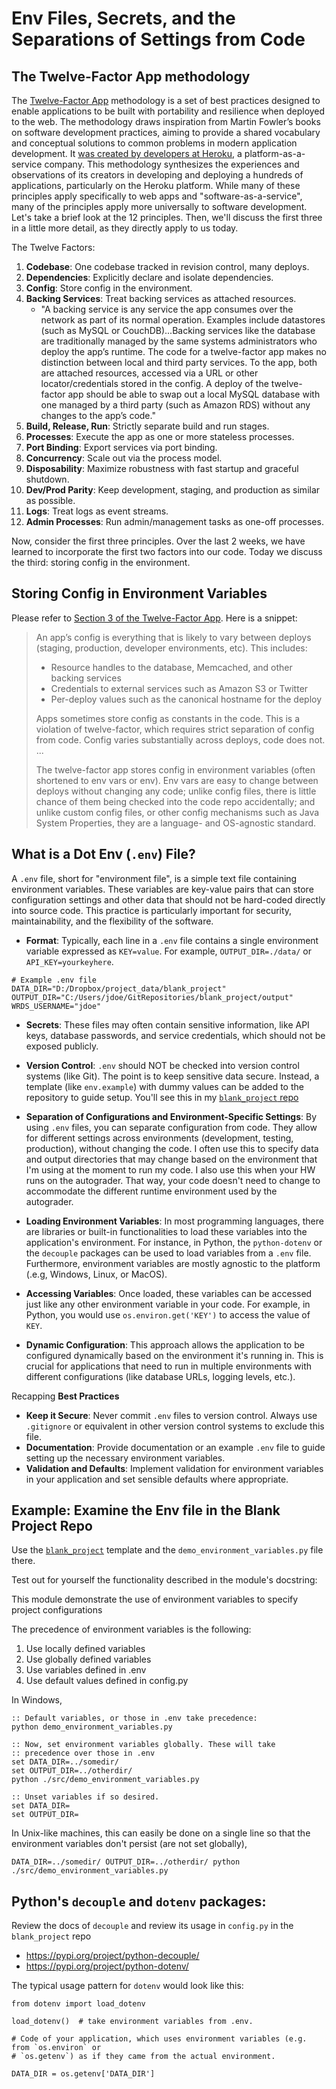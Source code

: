 # Env Files, Secrets, and the Separations of Settings from Code

## The Twelve-Factor App methodology

The [Twelve-Factor App](https://12factor.net/) methodology is a set of best practices designed to enable applications to be built with portability and resilience when deployed to the web. The methodology draws inspiration from Martin Fowler’s books on software development practices, aiming to provide a shared vocabulary and conceptual solutions to common problems in modern application development. It [was created by developers at Heroku](https://en.wikipedia.org/wiki/Twelve-Factor_App_methodology), a platform-as-a-service company. This methodology synthesizes the experiences and observations of its creators in developing and deploying a hundreds of applications, particularly on the Heroku platform. While many of these principles apply specifically to web apps and "software-as-a-service", many of the principles apply more universally to software development. Let's take a brief look at the 12 principles. Then, we'll discuss the first three in a little more detail, as they directly apply to us today.

The Twelve Factors:
1. **Codebase**: One codebase tracked in revision control, many deploys.
2. **Dependencies**: Explicitly declare and isolate dependencies.
3. **Config**: Store config in the environment.
4. **Backing Services**: Treat backing services as attached resources.
    - "A backing service is any service the app consumes over the network as part of its normal operation. Examples include datastores (such as MySQL or CouchDB)...Backing services like the database are traditionally managed by the same systems administrators who deploy the app’s runtime. The code for a twelve-factor app makes no distinction between local and third party services. To the app, both are attached resources, accessed via a URL or other locator/credentials stored in the config. A deploy of the twelve-factor app should be able to swap out a local MySQL database with one managed by a third party (such as Amazon RDS) without any changes to the app’s code."
5. **Build, Release, Run**: Strictly separate build and run stages.
6. **Processes**: Execute the app as one or more stateless processes.
7. **Port Binding**: Export services via port binding.
8. **Concurrency**: Scale out via the process model.
9. **Disposability**: Maximize robustness with fast startup and graceful shutdown.
10. **Dev/Prod Parity**: Keep development, staging, and production as similar as possible.
11. **Logs**: Treat logs as event streams.
12. **Admin Processes**: Run admin/management tasks as one-off processes.

Now, consider the first three principles. Over the last 2 weeks, we have learned to incorporate the first two factors into our code. Today we discuss the third: storing config in the environment.

## Storing Config in Environment Variables

Please refer to [Section 3 of the Twelve-Factor App](https://12factor.net/config). Here is a snippet:

> An app’s config is everything that is likely to vary between deploys (staging, production, developer environments, etc). This includes:
> 
> - Resource handles to the database, Memcached, and other backing services
> - Credentials to external services such as Amazon S3 or Twitter
> - Per-deploy values such as the canonical hostname for the deploy
>
> Apps sometimes store config as constants in the code. This is a violation of twelve-factor, which requires strict separation of config from code. Config varies substantially across deploys, code does not.
> ...
> 
> The twelve-factor app stores config in environment variables (often shortened to env vars or env). Env vars are easy to change between deploys without changing any code; unlike config files, there is little chance of them being checked into the code repo accidentally; and unlike custom config files, or other config mechanisms such as Java System Properties, they are a language- and OS-agnostic standard.

## What is a Dot Env (`.env`) File?

A `.env` file, short for "environment file", is a simple text file containing environment variables. These variables are key-value pairs that can store configuration settings and other data that should not be hard-coded directly into source code. This practice is particularly important for security, maintainability, and the flexibility of the software.

 - **Format**: Typically, each line in a `.env` file contains a single environment variable expressed as `KEY=value`. For example, `OUTPUT_DIR=./data/` or `API_KEY=yourkeyhere`.

```
# Example .env file
DATA_DIR="D:/Dropbox/project_data/blank_project"
OUTPUT_DIR="C:/Users/jdoe/GitRepositories/blank_project/output"
WRDS_USERNAME="jdoe"
```

- **Secrets**: These files may often  contain sensitive information, like API keys, database passwords, and service credentials, which should not be exposed publicly.
- **Version Control**: `.env` should NOT be checked into version control systems (like Git). The point is to keep sensitive data secure. Instead, a template (like `env.example`) with dummy values can be added to the repository to guide setup. You'll see this in my [`blank_project` repo](https://github.com/jmbejara/blank_project)
- **Separation of Configurations and Environment-Specific Settings**: By using `.env` files, you can separate configuration from code. They allow for different settings across environments (development, testing, production), without changing the code. I often use this to specify data and output directories that may change based on the environment that I'm using at the moment to run my code. I also use this when your HW runs on the autograder. That way, your code doesn't need to change to accommodate the different runtime environment used by the autograder.
- **Loading Environment Variables**: In most programming languages, there are libraries or built-in functionalities to load these variables into the application's environment. For instance, in Python, the `python-dotenv` or the `decouple` packages can be used to load variables from a `.env` file. Furthermore, environment variables are mostly agnostic to the platform (.e.g, Windows, Linux, or MacOS).

- **Accessing Variables**: Once loaded, these variables can be accessed just like any other environment variable in your code. For example, in Python, you would use `os.environ.get('KEY')` to access the value of `KEY`.

- **Dynamic Configuration**: This approach allows the application to be configured dynamically based on the environment it's running in. This is crucial for applications that need to run in multiple environments with different configurations (like database URLs, logging levels, etc.).

Recapping **Best Practices**

- **Keep it Secure**: Never commit `.env` files to version control. Always use `.gitignore` or equivalent in other version control systems to exclude this file.  
- **Documentation**: Provide documentation or an example `.env` file to guide setting up the necessary environment variables.
- **Validation and Defaults**: Implement validation for environment variables in your application and set sensible defaults where appropriate.

## Example: Examine the Env file in the Blank Project Repo

Use the [`blank_project`](https://github.com/jmbejara/blank_project) template and the `demo_environment_variables.py` file there.

Test out for yourself the functionality described in the module's docstring:

This module demonstrate the use of environment variables to specify
project configurations

The precedence of environment variables is the following:
  1. Use locally defined variables
  2. Use globally defined variables
  3. Use variables defined in .env
  4. Use default values defined in config.py

In Windows,
```
:: Default variables, or those in .env take precedence:
python demo_environment_variables.py

:: Now, set environment variables globally. These will take
:: precedence over those in .env
set DATA_DIR=../somedir/
set OUTPUT_DIR=../otherdir/
python ./src/demo_environment_variables.py

:: Unset variables if so desired. 
set DATA_DIR=
set OUTPUT_DIR=
```

In Unix-like machines, this can easily be done on a single line so
that the environment variables don't persist (are not set globally),
```
DATA_DIR=../somedir/ OUTPUT_DIR=../otherdir/ python ./src/demo_environment_variables.py
```

## Python's `decouple` and `dotenv` packages:

Review the docs of `decouple` and review its usage in `config.py` in the `blank_project` repo

 - https://pypi.org/project/python-decouple/
 - https://pypi.org/project/python-dotenv/

The typical usage pattern for `dotenv` would look like this:
```
from dotenv import load_dotenv

load_dotenv()  # take environment variables from .env.

# Code of your application, which uses environment variables (e.g. from `os.environ` or
# `os.getenv`) as if they came from the actual environment.

DATA_DIR = os.getenv['DATA_DIR']
```
